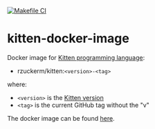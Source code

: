 [![Makefile CI](https://github.com/rzuckerm/kitten-docker-image/actions/workflows/makefile.yml/badge.svg)](https://github.com/rzuckerm/kitten-docker-image/actions/workflows/makefile.yml)

# kitten-docker-image

Docker image for [Kitten programming language](http://kittenlang.org/):

- rzuckerm/kitten:`<version>-<tag>`

where:

- `<version>` is the [Kitten version](KITTEN_VERSION)
- `<tag>` is the current GitHub tag without the "v"

The docker image can be found [here](https://hub.docker.com/r/rzuckerm/kitten).
